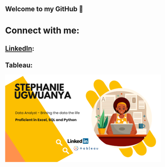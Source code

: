 ## Welcome to my GitHub 👋

# Connect with me:
## [LinkedIn]([url](https://www.linkedin.com/in/stephanie-ugwuanya-bb1817122/)): 
## Tableau: 

<img src = "https://github.com/StephanieUgwuanya/StephanieUgwuanya/blob/main/GitHub%20Cover.png" alt= "welcome to my github2">

<!--
**StephanieUgwuanya/StephanieUgwuanya** is a ✨ _special_ ✨ repository because its `README.md` (this file) appears on your GitHub profile.






Here are some ideas to get you started:

- 🔭 I’m currently working on ...
- 🌱 I’m currently learning ...
- 👯 I’m looking to collaborate on ...
- 🤔 I’m looking for help with ...
- 💬 Ask me about ...
- 📫 How to reach me: ...
- 😄 Pronouns: ...
- ⚡ Fun fact: ...
-->
